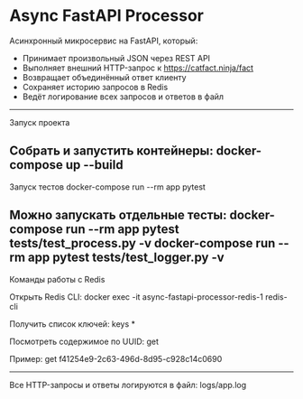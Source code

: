 # Async FastAPI Processor

Асинхронный микросервис на FastAPI, который:
- Принимает произвольный JSON через REST API
- Выполняет внешний HTTP-запрос к https://catfact.ninja/fact
- Возвращает объединённый ответ клиенту
- Сохраняет историю запросов в Redis
- Ведёт логирование всех запросов и ответов в файл

---

Запуск проекта

Собрать и запустить контейнеры:
docker-compose up --build
---

Запуск тестов
docker-compose run --rm app pytest

Можно запускать отдельные тесты:
docker-compose run --rm app pytest tests/test_process.py -v
docker-compose run --rm app pytest tests/test_logger.py -v
---

Команды работы с Redis

Открыть Redis CLI:
docker exec -it async-fastapi-processor-redis-1 redis-cli

Получить список ключей:
keys *

Посмотреть содержимое по UUID:
get <uuid>

Пример:
get f41254e9-2c63-496d-8d95-c928c14c0690

---
Все HTTP-запросы и ответы логируются в файл:
logs/app.log
